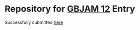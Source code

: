 # Repository for [GBJAM 12](https://itch.io/jam/gbjam-12) Entry
Successfully submitted [here](https://retrovii.itch.io/ghoul-schoul)
